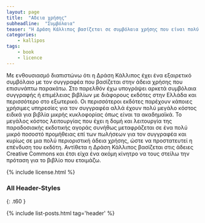 ```yaml
---
layout: page
title:  "Αδεια χρήσης"
subheadline:  "Συμβόλαια"
teaser: "Η Δράση Κάλλιπος βασίζεται σε συμβόλαια χρήσης που είναι πολύ ευέλικτα"
categories:
    - kallipos
tags:
    - book
    - licence
---
```

Με ενθουσιασμό διαπιστώνω ότι η Δράση Κάλλιπος έχει ένα εξαιρετικό συμβόλαιο με τον συγγραφέα που βασίζεται στην άδεια χρήσης που επισυνάπτω παρακάτω. Στο παρελθόν έχω υπογράψει αρκετά συμβόλαια συγγραφής ή επιμέλειας βιβλίων με διάφορους εκδότες στην Ελλάδα και περισσότερο στο εξωτερικό. Οι περισσότεροι εκδότες παρέχουν κάποιες χρήσιμες υπηρεσίες για τον συγγραφέα αλλά έχουν πολύ μεγάλο κόστος ειδικά για βιβλία μικρής κυκλοφορίας όπως είναι τα ακαδημαϊκά. Το μεγάλος κόστος λειτουργίας που έχει η δομή και λειτουργία της παραδοσιακής εκδοτικής αγοράς συνήθως μεταφράζεται σε ένα πολύ μικρό ποσοστό προμήθειας επί των πωλήσεων για τον συγγραφέα και κυρίως σε μια πολύ περιοριστική άδεια χρήσης, ώστε να προστατευτεί η επένδυση του εκδότη. Αντίθετα η Δράση Κάλλιπος βασίζεται στις άδειες Creative Commons και έτσι είχα ένα ακόμη κίνητρο να τους στείλω την πρόταση για το βιβλίο που ετοιμάζω.

{% include license.html %}

### All Header-Styles
{: .t60 }

{% include list-posts.html tag='header' %}
